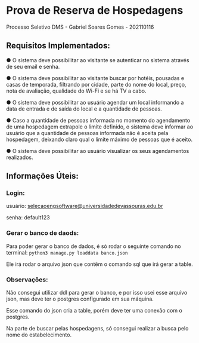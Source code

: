 # Prova de Reserva de Hospedagens
 Processo Seletivo DMS - Gabriel Soares Gomes - 202110116
 
## Requisitos Implementados:
● O sistema deve possibilitar ao visitante se autenticar no sistema através de seu email e
senha.

● O sistema deve possibilitar ao visitante buscar por hotéis, pousadas e casas de temporada,
filtrando por cidade, parte do nome do local, preço, nota de avaliação, qualidade do Wi-Fi e
se há TV a cabo.

● O sistema deve possibilitar ao usuário agendar um local informando a data de entrada e de
saída do local e a quantidade de pessoas.

● Caso a quantidade de pessoas informada no momento do agendamento de uma
hospedagem extrapole o limite definido, o sistema deve informar ao usuário que a
quantidade de pessoas informada não é aceita pela hospedagem, deixando claro qual o
limite máximo de pessoas que é aceito.

● O sistema deve possibilitar ao usuário visualizar os seus agendamentos realizados.

## Informações Úteis: 
### Login:
usuário: selecaoengsoftware@universidadedevassouras.edu.br

senha: default123

### Gerar o banco de daods:

Para poder gerar o banco de dados, é só rodar o seguinte comando no terminal: <code>python3 manage.py loaddata banco.json</code>

Ele irá rodar o arquivo json que contêm o comando sql que irá gerar a table.

### Observações:

Não consegui utilizar ddl para gerar o banco, e por isso usei esse arquivo json, mas deve ter o postgres configurado em sua máquina.

Esse comando do json cria a table, porém deve ter uma conexão com o postgres.

Na parte de buscar pelas hospedagens, só consegui realizar a busca pelo nome do estabelecimento.
